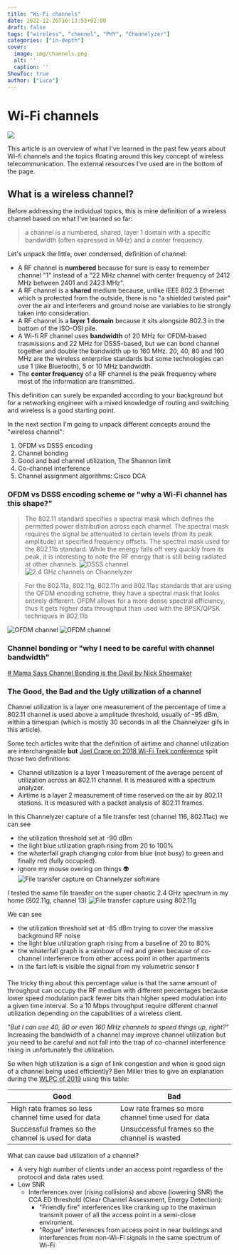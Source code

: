 ```yaml
---
title: "Wi-Fi channels"
date: 2022-12-26T16:13:53+02:00
draft: false
tags: ["wireless", "channel", "PHY", "Channelyzer"]
categories: ["in-depth"]
cover:
  image: img/channels.png
  alt: ''
  caption: ''
ShowToc: true
author: ["Luca"]
---
```

# Wi-Fi channels

![](/gif/old-tv.gif)

This article is an overview of what I've learned in the past few years about Wi-fi channels and the topics floating around this key concept of wireless telecommunication.
The external resources I've used are in the bottom of the page.

## What is a wireless channel? 
Before addressing the individual topics, this is mine definition of a wireless channel based on what I've learned so far: 

>a channel is a numbered, shared, layer 1 domain with a specific bandwidth (often expressed in MHz) and a center frequency.

Let's unpack the little, over condensed, definition of channel:
- A RF channel is **numbered** because for sure is easy to remember channel "1" instead of a "22 MHz channel with center frequency of 2412 MHz between 2401 and 2423 MHz".
- A RF channel is a **shared** medium because, unlike IEEE 802.3 Ethernet which is protected from the outside, there is no "a shielded twisted pair" over the air and interferers and ground noise are variables to be strongly taken into consideration.
- A RF channel is a **layer 1 domain** because it sits alongside 802.3 in the bottom of the ISO-OSI pile.
- A Wi-fi RF channel uses **bandwidth** of 20 MHz for OFDM-based trasmissions and 22 MHz for DSSS-based, but we can bond channel together and double the bandwidth up to 160 MHz. 20, 40, 80 and 160 MHz are the wireless enterprise standards but some technologies can use 1 (like Bluetooth), 5 or 10 MHz bandwidth.
- The **center frequency** of a RF channel is the peak frequency where most of the information are transmitted.

This definition can surely be expanded according to your background but for a networking engineer with a mixed knowledge of routing and switching and wireless is a good starting point. 

In the next section I'm going to unpack different concepts around the "wireless channel":
1. OFDM vs DSSS encoding
2. Channel bonding
3. Good and bad channel utilization, The Shannon limit
4. Co-channel interference
5. Channel assignment algorithms: Cisco DCA

### OFDM vs DSSS encoding scheme or "why a Wi-Fi channel has this shape?"

> The 802.11 standard specifies a spectral mask which defines the permitted power distribution across each channel. The spectral mask requires the signal be attenuated to certain levels (from its peak amplitude) at specified frequency offsets. The spectral mask used for the 802.11b standard. While the energy falls off very quickly from its peak, it is interesting to note the RF energy that is still being radiated at other channels.
![DSSS channel](/img/spectral_dsss.png)
![2.4 GHz channels on Channelyzer](/img/channels.png)

> For the 802.11a, 802.11g, 802.11n and 802.11ac standards that are using the OFDM encoding scheme, they have a spectral mask that looks entirely different. OFDM allows for a more dense spectral efficiency, thus it gets higher data throughput than used with the BPSK/QPSK techniques in 802.11b

![OFDM channel](/img/spectral_ofdm.png)
![OFDM channel](/img/channel_square.png)

### Channel bonding or "why I need to be careful with channel bandwidth"
[# Mama Says Channel Bonding is the Devil by Nick Shoemaker](https://blogs.arubanetworks.com/solutions/mama-says-channel-bonding-is-the-devil/)

### The Good, the Bad and the Ugly utilization of a channel
Channel utilization is a layer one measurement of the percentage of time a 802.11 channel is used above a amplitude threshold, usually of -95 dBm, within a timespan (which is mostly 30 seconds in all the Channelyzer gifs in this article).

Some tech articles write that the definition of airtime and channel utilization are interchangeable **but** [Joel Crane on 2018 Wi-Fi Trek conference](https://www.youtube.com/watch?v=KAYEo_V9Gqc) split those two definitions:
- Channel utilization is a layer 1 measurement of the average percent of utilization across an 802.11 channel. It is measured with a spectrum analyzer.
- Airtime is a layer 2 measurement of time reserved on the air by 802.11 stations. It is measured with a packet analysis of 802.11 frames.

In this Channelyzer capture of a file transfer test (channel 116, 802.11ac) we can see 
- the utilization threshold set at -90 dBm
- the light blue utilization graph rising from 20 to 100%
- the whaterfall graph changing color from blue (not busy) to green and finally red (fully occupied).
- ignore my mouse overing on things :alien:
![File transfer capture on Channelyzer software](/gif/chzer_download.gif)

I tested the same file transfer on the super chaotic 2.4 GHz spectrum in my home (802.11g, channel 13)
![File transfer capture using 802.11g](/img/chzer_download_2.gif)

We can see 
- the utilization threshold set at -85 dBm trying to cover the massive background RF noise
- the light blue utilization graph rising from a baseline of 20 to 80%
- the whaterfall graph is a rainbow of red and green because of co-channel interference from other access point in other apartments
- in the fart left is visible the signal from my volumetric sensor :heavy_exclamation_mark:

The tricky thing about this percentage value is that the same amount of throughput can occupy the RF medium with different percentages because lower speed modulation pack fewer bits than higher speed modulation into a given time interval. So a 10 Mbps throughput require different channel utilization depending on the capabilities of a wireless client.

*"But I can use 40, 80 or even 160 MHz channels to speed things up, right?"* Increasing the bandwidth of a channel may improve channel utilization but you need to be careful and not fall into the trap of co-channel interference rising in unfortunately the utilization.

So when high utilization is a sign of link congestion and when is good sign of a channel being used efficiently? Ben Miller tries to give an explanation during the [WLPC of 2019](https://www.youtube.com/watch?v=A7oxqX8z_Ks) using this table:

| Good      | Bad |
| ----------- | ----------- |
| High rate frames so less channel time used for data      | Low rate frames so more channel time used for data       |
| Successful frames so the channel is used for data   | Unsuccessful frames so the channel is wasted        |

What can cause bad utilization of a channel?
- A very high number of clients under an access point regardless of the protocol and data rates used.
- Low SNR
	- Interferences over (rising collisions) and above (lowering SNR) the CCA ED threshold (Clear Channel Assessment, Energy Detection):
		- "Friendly fire" interferences like cranking up to the maximun transmit power of all the access point in a semi-close enviroment.
		- "Rogue" interferences from access point in near buildings and interferences from non-Wi-Fi signals in the same spectrum of Wi-Fi